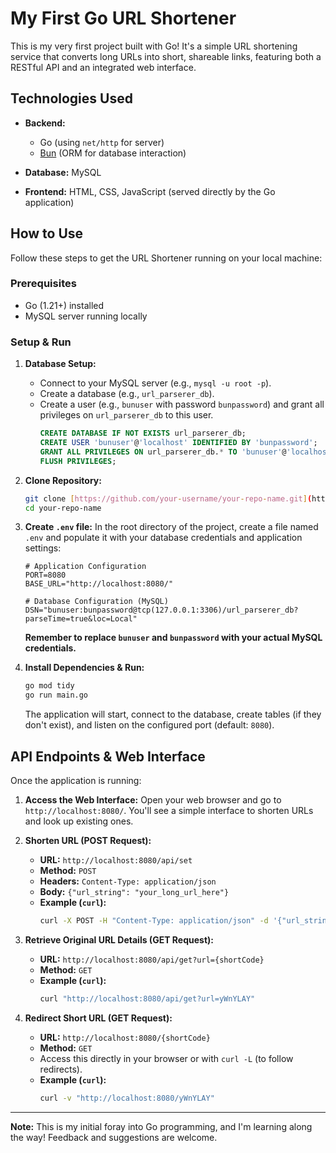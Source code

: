 # My First Go URL Shortener

This is my very first project built with Go! It's a simple URL shortening service that converts long URLs into short, shareable links, featuring both a RESTful API and an integrated web interface.

## Technologies Used

* **Backend:**
    * Go (using `net/http` for server)
    * [Bun](https://bun.uptrace.dev/) (ORM for database interaction)

* **Database:** MySQL
* **Frontend:** HTML, CSS, JavaScript (served directly by the Go application)

## How to Use

Follow these steps to get the URL Shortener running on your local machine:

### Prerequisites

* Go (1.21+) installed
* MySQL server running locally

### Setup & Run

1.  **Database Setup:**
    * Connect to your MySQL server (e.g., `mysql -u root -p`).
    * Create a database (e.g., `url_parserer_db`).
    * Create a user (e.g., `bunuser` with password `bunpassword`) and grant all privileges on `url_parserer_db` to this user.
        ```sql
        CREATE DATABASE IF NOT EXISTS url_parserer_db;
        CREATE USER 'bunuser'@'localhost' IDENTIFIED BY 'bunpassword';
        GRANT ALL PRIVILEGES ON url_parserer_db.* TO 'bunuser'@'localhost';
        FLUSH PRIVILEGES;
        ```

2.  **Clone Repository:**
    ```bash
    git clone [https://github.com/your-username/your-repo-name.git](https://github.com/your-username/your-repo-name.git) # Replace with your actual repo
    cd your-repo-name
    ```

3.  **Create `.env` file:**
    In the root directory of the project, create a file named `.env` and populate it with your database credentials and application settings:
    ```dotenv
    # Application Configuration
    PORT=8080
    BASE_URL="http://localhost:8080/"

    # Database Configuration (MySQL)
    DSN="bunuser:bunpassword@tcp(127.0.0.1:3306)/url_parserer_db?parseTime=true&loc=Local"
    ```
    **Remember to replace `bunuser` and `bunpassword` with your actual MySQL credentials.**

4.  **Install Dependencies & Run:**
    ```bash
    go mod tidy
    go run main.go
    ```
    The application will start, connect to the database, create tables (if they don't exist), and listen on the configured port (default: `8080`).

## API Endpoints & Web Interface

Once the application is running:

1.  **Access the Web Interface:**
    Open your web browser and go to `http://localhost:8080/`. You'll see a simple interface to shorten URLs and look up existing ones.

2.  **Shorten URL (POST Request):**
    * **URL:** `http://localhost:8080/api/set`
    * **Method:** `POST`
    * **Headers:** `Content-Type: application/json`
    * **Body:** `{"url_string": "your_long_url_here"}`
    * **Example (`curl`):**
        ```bash
        curl -X POST -H "Content-Type: application/json" -d '{"url_string": "[https://www.google.com](https://www.google.com)"}' http://localhost:8080/api/set
        ```

3.  **Retrieve Original URL Details (GET Request):**
    * **URL:** `http://localhost:8080/api/get?url={shortCode}`
    * **Method:** `GET`
    * **Example (`curl`):**
        ```bash
        curl "http://localhost:8080/api/get?url=yWnYLAY"
        ```

4.  **Redirect Short URL (GET Request):**
    * **URL:** `http://localhost:8080/{shortCode}`
    * **Method:** `GET`
    * Access this directly in your browser or with `curl -L` (to follow redirects).
    * **Example (`curl`):**
        ```bash
        curl -v "http://localhost:8080/yWnYLAY"
        ```

---
**Note:** This is my initial foray into Go programming, and I'm learning along the way! Feedback and suggestions are welcome.
